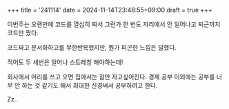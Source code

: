 +++
title = '241114'
date = 2024-11-14T23:48:55+09:00
draft = true
+++


이번주는 오랜만에 코드를 열심히 짜서 그런가
한 번도 자리에서 안 일어나고 퇴근까지 코드만 짰다.

코드짜고 문서화하고를 무한반복했지만, 뭔가 피곤한 느낌은 덜했다.

적어도 두 세번은 일어나 스트레칭 해야하는데!

회사에서 머리를 쓰고 오면 집에서는 잠만 자고싶어진다.
경제 공부 이외에는 공부를 너무 안 하는 것 같기도 해서 최대한 신경써서 공부하려고 한다.

Zz..
